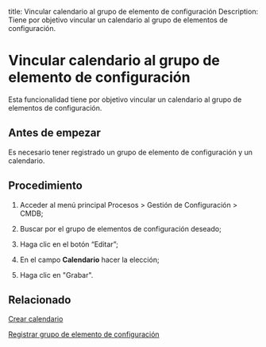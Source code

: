 title:  Vincular calendario al grupo de elemento de configuración
Description: Tiene por objetivo vincular un calendario al grupo de elementos de configuración. 
# Vincular calendario al grupo de elemento de configuración

Esta funcionalidad tiene por objetivo vincular un calendario al grupo de elementos de configuración.

Antes de empezar
----------------

Es necesario tener registrado un grupo de elemento de configuración y un
calendario.

Procedimiento
-------------

1.  Acceder al menú principal Procesos \> Gestión de Configuración \> CMDB;

2.  Buscar por el grupo de elementos de configuración deseado;

3.  Haga clic en el botón “Editar”;

4.  En el campo **Calendario** hacer la elección;

5.  Haga clic en "Grabar".


Relacionado
----------------

[Crear calendario](/es-es/citsmart-platform-9/platform-administration/time/create-calendar.html)

[Registrar grupo de elemento de configuración](/es-es/citsmart-platform-9/processes/configuration/configuration/register-configuration-item-group.html)

<!-- !!! tip "About"

    <b>Product/Version:</b> CITSmart | 8.00 &nbsp;&nbsp;
    <b>Updated:</b>01/24/2019 – Larissa Lourenço

